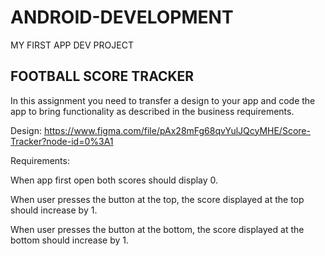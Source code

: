 # ANDROID-DEVELOPMENT
MY FIRST APP DEV PROJECT
## FOOTBALL SCORE TRACKER ##
In this assignment you need to transfer a design to your app and code the app to bring functionality as described in the business requirements.

Design: https://www.figma.com/file/pAx28mFg68qvYulJQcyMHE/Score-Tracker?node-id=0%3A1

Requirements:

When app first open both scores should display 0.

When user presses the button at the top, the score displayed at the top should increase by 1.

When user presses the button at the bottom, the score displayed at the bottom should increase by 1.
